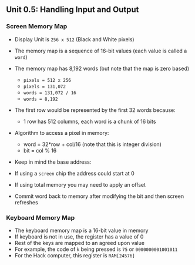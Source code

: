 ## Unit 0.5: Handling Input and Output

### Screen Memory Map
- Display Unit is `256 x 512` (Black and White pixels)
- The memory map is a sequence of 16-bit values (each value is called a `word`)

- The memory map has 8,192 words (but note that the map is zero based)
  - `pixels = 512 x 256`
  - `pixels = 131,072`
  - `words = 131,072 / 16`
  - `words = 8,192`

- The first row would be represented by the first 32 words because:
  - 1 row has 512 columns, each word is a chunk of 16 bits

- Algorithm to access a pixel in memory:
  - word = 32*row + col/16 (note that this is integer division)
  - bit = col % 16

- Keep in mind the base address:
 - If using a `screen` chip the address could start at 0
 - If using total memory you may need to apply an offset

- Commit word back to memory after modifying the bit and then screen refreshes

### Keyboard Memory Map

- The keyboard memory map is a 16-bit value in memory
- If keyboard is not in use, the register has a value of 0
- Rest of the keys are mapped to an agreed upon value
- For example, the code of `k` being pressed is `75` or `0000000001001011`
- For the Hack computer, this register is `RAM[24576]`

